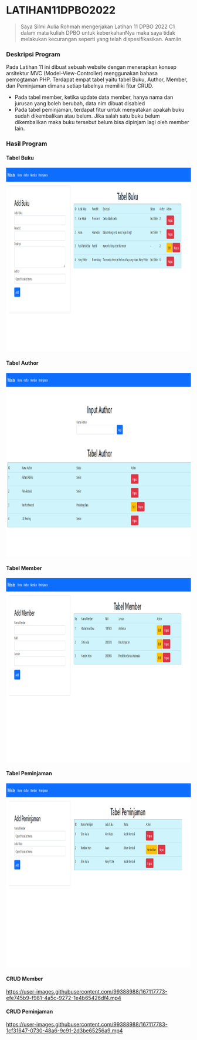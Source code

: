 # LATIHAN11DPBO2022

> Saya Silmi Aulia Rohmah mengerjakan Latihan 11 DPBO 2022 C1 dalam mata kuliah DPBO untuk keberkahanNya 
> maka saya tidak melakukan kecurangan seperti yang telah dispesifikasikan. Aamiin 

### Deskripsi Program 
Pada Latihan 11 ini dibuat sebuah website dengan menerapkan konsep arsitektur MVC (Model-View-Controller) menggunakan bahasa pemogtaman PHP. Terdapat empat tabel yaitu tabel Buku, Author, Member, dan Peminjaman dimana setiap tabelnya memiliki fitur CRUD. 
- Pada tabel member, ketika update data member, hanya nama dan jurusan yang boleh berubah, data nim dibuat disabled
- Pada tabel peminjaman, terdapat fitur untuk menyatakan apakah buku sudah dikembalikan atau belum. Jika salah satu buku belum dikembalikan maka buku tersebut belum bisa dipinjam lagi oleh member lain.

### Hasil Program

#### Tabel Buku

<p align="left">
  <img width="900" height="500" src="https://github.com/silmiaulia/LATIHAN11DPBO2022/blob/main/Screenshot/home.png">
</p>

#### Tabel Author

<p align="left">
  <img width="900" height="500" src="https://github.com/silmiaulia/LATIHAN11DPBO2022/blob/main/Screenshot/author.png">
</p>

#### Tabel Member

<p align="left">
  <img width="900" height="500" src="https://github.com/silmiaulia/LATIHAN11DPBO2022/blob/main/Screenshot/member.png">
</p>

#### Tabel Peminjaman

<p align="left">
  <img width="900" height="500" src="https://github.com/silmiaulia/LATIHAN11DPBO2022/blob/main/Screenshot/peminjaman.png">
</p>

#### CRUD Member


https://user-images.githubusercontent.com/99388988/167117773-efe745b9-f981-4a5c-9272-1e4b65426df4.mp4


#### CRUD Peminjaman


https://user-images.githubusercontent.com/99388988/167117783-1cf31647-0730-48a6-9c91-2d3be65256a9.mp4

